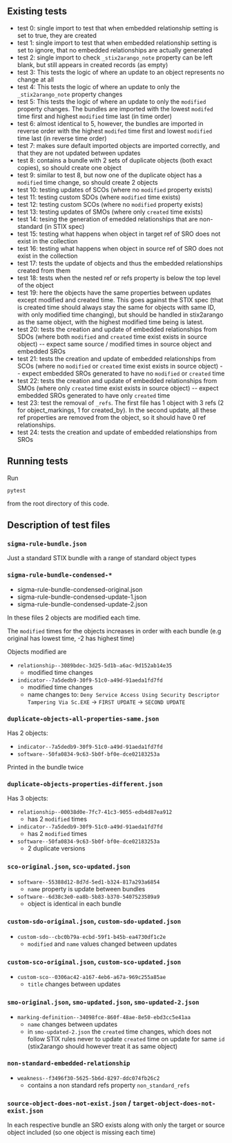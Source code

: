 ## Existing tests

* test 0: single import to test that when embedded relationship setting is set to true, they are created
* test 1: single import to test that when embedded relationship setting is set to ignore, that no embedded relationships are actually generated
* test 2: single import to check `_stix2arango_note` property can be left blank, but still appears in created records (as empty)
* test 3: This tests the logic of where an update to an object represents no change at all
* test 4: This tests the logic of where an update to only the `_stix2arango_note` property changes
* test 5: This tests the logic of where an update to only the `modified` property changes. The bundles are imported with the lowest `modifed` time first and highest `modified` time last (in time order)
* test 6: almost identical to 5, however, the bundles are imported in reverse order with the highest `modifed` time first and lowest `modified` time last (in reverse time order)
* test 7: makes sure default imported objects are imported correctly, and that they are not updated between updates
* test 8: contains a bundle with 2 sets of duplicate objects (both exact copies), so should create one object
* test 9: similar to test 8, but now one of the duplicate object has a `modified` time change, so should create 2 objects
* test 10: testing updates of SCOs (where no `modified` property exists)
* test 11: testing custom SDOs (where `modified` time exists)
* test 12: testing custom SCOs (where no `modified` property exists)
* test 13: testing updates of SMOs (where only `created` time exists)
* test 14: tesing the generation of emedded relationships that are non-standard (in STIX spec)
* test 15: testing what happens when object in target ref of SRO does not exist in the collection
* test 16: testing what happens when object in source ref of SRO does not exist in the collection
* test 17: tests the update of objects and thus the embedded relationships created from them
* test 18: tests when the nested ref or refs property is below the top level of the object
* test 19: here the objects have the same properties between updates except modified and created time. This goes against the STIX spec (that is created time should always stay the same for objects with same ID, with only modified time changing), but should be handled in stix2arango as the same object, with the highest modified time being is latest.
* test 20: tests the creation and update of embedded relationships from SDOs (where both `modified` and `created` time exist exists in source object) -- expect same source / modified times in source object and embedded SROs
* test 21: tests the creation and update of embedded relationships from SCOs (where no `modified` or `created` time exist exists in source object) -- expect embedded SROs generated to have no `modified` or `created` time
* test 22: tests the creation and update of embedded relationships from SMOs (where only `created` time exist exists in source object) -- expect embedded SROs generated to have only `created` time
* test 23: test the removal of `_refs`. The first file has 1 object with 3 refs (2 for object_markings, 1 for created_by). In the second update, all these ref properties are removed from the object, so it should have 0 ref relationships.
* test 24: tests the creation and update of embedded relationships from SROs

## Running tests

Run 

```shell
pytest
```

from the root directory of this code.

## Description of test files

### `sigma-rule-bundle.json`

Just a standard STIX bundle with a range of standard object types

### `sigma-rule-bundle-condensed-*`

* sigma-rule-bundle-condensed-original.json
* sigma-rule-bundle-condensed-update-1.json
* sigma-rule-bundle-condensed-update-2.json

In these files 2 objects are modified each time.

The `modified` times for the objects increases in order with each bundle (e.g original has lowest time, -2 has highest time)

Objects modified are

* `relationship--3089bdec-3d25-5d1b-a6ac-9d152ab14e35` 
  * modified time changes
* `indicator--7a5dedb9-30f9-51c0-a49d-91aeda1fd7fd` 
  * modified time changes
  * name changes to: `Deny Service Access Using Security Descriptor Tampering Via Sc.EXE` -> `FIRST UPDATE` -> `SECOND UPDATE` 

### `duplicate-objects-all-properties-same.json`

Has 2 objects:

* `indicator--7a5dedb9-30f9-51c0-a49d-91aeda1fd7fd`
* `software--50fa0834-9c63-5b0f-bf0e-dce02183253a`

Printed in the bundle twice

### `duplicate-objects-properties-different.json`

Has 3 objects:

* `relationship--00038d0e-7fc7-41c3-9055-edb4d87ea912`
  * has 2 `modified` times
* `indicator--7a5dedb9-30f9-51c0-a49d-91aeda1fd7fd`
  * has 2 `modified` times
* `software--50fa0834-9c63-5b0f-bf0e-dce02183253a`
  * 2 duplicate versions

### `sco-original.json`, `sco-updated.json`

* `software--55388d12-8d7d-5ed1-b324-817a293a6854`
  * `name` property is update between bundles
* `software--6d38c3e0-ea8b-5b83-b370-5407523589a9`
  * object is identical in each bundle

### `custom-sdo-original.json`, `custom-sdo-updated.json`

* `custom-sdo--cbc0b79a-ecbd-59f1-b45b-ea4730df1c2e`
  * `modified` and `name` values changed between updates

### `custom-sco-original.json`, `custom-sco-updated.json`

* `custom-sco--0306ac42-a167-4eb6-a67a-969c255a85ae`
  * `title` changes between updates

### `smo-original.json`, `smo-updated.json`, `smo-updated-2.json`

* `marking-definition--34098fce-860f-48ae-8e50-ebd3cc5e41aa`
  * `name` changes between updates
  * in `smo-updated-2.json` the `created` time changes, which does not follow STIX rules never to update `created` time on update for same `id` (stix2arango should however treat it as same object)

### `non-standard-embedded-relationship`

* `weakness--f3496f30-5625-5b6d-8297-ddc074fb26c2`
  * contains a non standard refs property `non_standard_refs`

### `source-object-does-not-exist.json` / `target-object-does-not-exist.json`

In each respective bundle an SRO exists along with only the target or source object included (so one object is missing each time)